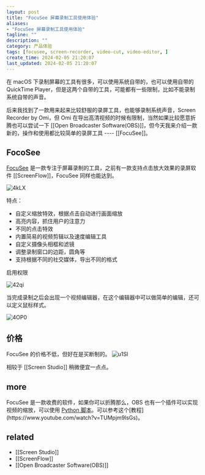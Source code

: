 ```yaml
---
layout: post
title: "FocuSee 屏幕录制工具使用体验"
aliases:
- "FocuSee 屏幕录制工具使用体验"
tagline: ""
description: ""
category: 产品体验
tags: [focusee, screen-recorder, video-cut, video-editor, ]
create_time: 2024-02-05 21:20:07
last_updated: 2024-02-05 21:20:07
---
```


在 macOS 下录制屏幕的工具有很多，可以使用系统自带的，也可以使用自带的 QuickTime Player，但是这两个自带的工具，可能都有一些限制，比如不能录制系统自带的声音。

后来我找到了一款用来起来比较舒服的录屏工具，也能够录制系统声音，Screen Recorder by Omi，但 Omi 在导出高清视频的时候有限制，当然如果比较愿意折腾也可以尝试一下 [[Open Broadcaster Software(OBS)]]，但今天我来介绍一款新的，操作和使用都比较简单的录屏工具 ---- [[FocuSee]]。

## FocoSee

[FocuSee](https://gemoo.com/focusee/?ref=blog.einverne.info) 是一款专注于屏幕录制的工具，之前有一款支持点击放大效果的录屏软件 [[ScreenFlow]]，FocuSee 同样也能达到。

![4kLX](https://photo.einverne.info/images/2024/02/05/4kLX.png)

特点：

- 自定义缩放特效，根据点击自动进行画面缩放
- 高亮内容，抓住用户的注意力
- 不同的点击特效
- 内置简易的视频剪辑以及速度编辑工具
- 自定义摄像头相框和滤镜
- 调整录制窗口的边距，圆角等
- 支持根据不同的社交媒体，导出不同的格式

启用权限

![42qi](https://photo.einverne.info/images/2024/02/05/42qi.png)

当完成录制之后会出现一个视频编辑器，在这个编辑器中可以做简单的编辑，还可以定义鼠标样式。

![4OP0](https://photo.einverne.info/images/2024/02/05/4OP0.png)

## 价格

FocuSee 的价格不低，但好在是买断制的。
![u1Sl](https://photo.einverne.info/images/2023/12/14/u1Sl.png)

相较于 [[Screen Studio]] 稍微便宜一点点。

## more

FocuSee 是一款收费的软件，如果你可以折腾那么，OBS 也有一个插件可以实现视频的缩放，可以使用 [Python 脚本](<[https://github.com/tryptech/obs-zoom-and-follow](https://github.com/tryptech/obs-zoom-and-follow)>)。可以参考这个[教程](https://www.youtube.com/watch?v=TUMpjm9lsGs)。

## related

- [[Screen Studio]]
- [[ScreenFlow]]
- [[Open Broadcaster Software(OBS)]]
